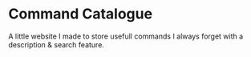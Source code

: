 # Command Catalogue

A little website I made to store usefull commands I always forget with a
description & search feature.
